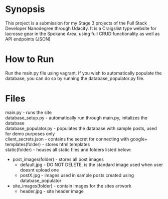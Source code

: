 Synopsis
========
This project is a submission for my Stage 3 projects of the Full Stack Developer Nanodegree through Udacity. It is a Craigslist type website for lacrosse gear in the Spokane Area, using full CRUD functionality as well as API endpoints (JSON)


How to Run
==========
Run the main.py file using vagrant. 
If you wish to automatically populate the database, you can do so by running the database_populator.py file.


Files
=====
main.py - runs the site  
database_setup.py - automatically run through main.py, initalizes the database  
database_populator.py - populates the database with sample posts, used for demo purposes only  
client_secrets.json - contains the secret for connecting with google+  
templates(folder) - stores html templates  
static(folder) - houses all static files and folders listed below:
  * post_images(folder) - stores all post images  
      * default.jpg - DO NOT DELETE, is the standard image used when user doesnt upload one  
      * postX.jpg - images used in sample posts created using database_populator  
  * site_images(folder) - contain images for the sites artwork  
      * header.jpg - site header image
